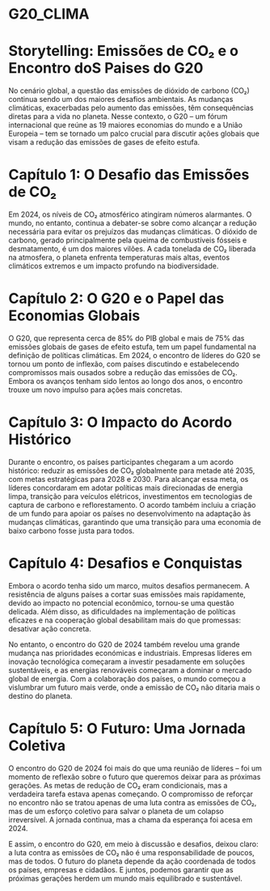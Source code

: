 # G20_CLIMA

# Storytelling: Emissões de CO₂ e o Encontro doS Paises do  G20

No cenário global, a questão das emissões de dióxido de carbono (CO₂) continua sendo um dos maiores desafios ambientais. As mudanças climáticas, exacerbadas pelo aumento das emissões, têm consequências diretas para a vida no planeta. Nesse contexto, o G20 – um fórum internacional que reúne as 19 maiores economias do mundo e a União Europeia – tem se tornado um palco crucial para discutir ações globais que visam a redução das emissões de gases de efeito estufa.

# Capítulo 1: O Desafio das Emissões de CO₂

Em 2024, os níveis de CO₂ atmosférico atingiram números alarmantes. O mundo, no entanto, continua a debater-se sobre como alcançar a redução necessária para evitar os prejuízos das mudanças climáticas. O dióxido de carbono, gerado principalmente pela queima de combustíveis fósseis e desmatamento, é um dos maiores vilões. A cada tonelada de CO₂ liberada na atmosfera, o planeta enfrenta temperaturas mais altas, eventos climáticos extremos e um impacto profundo na biodiversidade.

# Capítulo 2: O G20 e o Papel das Economias Globais

O G20, que representa cerca de 85% do PIB global e mais de 75% das emissões globais de gases de efeito estufa, tem um papel fundamental na definição de políticas climáticas. Em 2024, o encontro de líderes do G20 se tornou um ponto de inflexão, com países discutindo e estabelecendo compromissos mais ousados ​​sobre a redução das emissões de CO₂. Embora os avanços tenham sido lentos ao longo dos anos, o encontro trouxe um novo impulso para ações mais concretas.

# Capítulo 3: O Impacto do Acordo Histórico

Durante o encontro, os países participantes chegaram a um acordo histórico: reduzir as emissões de CO₂ globalmente para metade até 2035, com metas estratégicas para 2028 e 2030. Para alcançar essa meta, os líderes concordaram em adotar políticas mais direcionadas de energia limpa, transição para veículos elétricos, investimentos em tecnologias de captura de carbono e reflorestamento. O acordo também incluiu a criação de um fundo para apoiar os países no desenvolvimento na adaptação às mudanças climáticas, garantindo que uma transição para uma economia de baixo carbono fosse justa para todos.

# Capítulo 4: Desafios e Conquistas

Embora o acordo tenha sido um marco, muitos desafios permanecem. A resistência de alguns países a cortar suas emissões mais rapidamente, devido ao impacto no potencial econômico, tornou-se uma questão delicada. Além disso, as dificuldades na implementação de políticas eficazes e na cooperação global desabilitam mais do que promessas: desativar ação concreta.

No entanto, o encontro do G20 de 2024 também revelou uma grande mudança nas prioridades económicas e industriais. Empresas líderes em inovação tecnológica começaram a investir pesadamente em soluções sustentáveis, e as energias renováveis ​​começaram a dominar o mercado global de energia. Com a colaboração dos países, o mundo começou a vislumbrar um futuro mais verde, onde a emissão de CO₂ não ditaria mais o destino do planeta.

# Capítulo 5: O Futuro: Uma Jornada Coletiva

O encontro do G20 de 2024 foi mais do que uma reunião de líderes – foi um momento de reflexão sobre o futuro que queremos deixar para as próximas gerações. As metas de redução de CO₂ eram condicionais, mas a verdadeira tarefa estava apenas começando. O compromisso de reforçar no  encontro não se tratou apenas de uma luta contra as emissões de CO₂, mas de um esforço coletivo para salvar o planeta de um colapso irreversível. A jornada continua, mas a chama da esperança foi acesa em 2024.

E assim, o encontro do G20, em meio à discussão e desafios, deixou claro: a luta contra as emissões de CO₂ não é uma responsabilidade de poucos, mas de todos. O futuro do planeta depende da ação coordenada de todos os países, empresas e cidadãos. E juntos, podemos garantir que as próximas gerações herdem um mundo mais equilibrado e sustentável.






